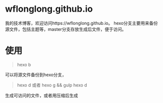 # wflonglong.github.io
我的技术博客，欢迎访问https://wflonglong.github.io。
hexo分支主要用来备份源文件，包括主题等，master分支存放生成后文件，便于访问。
# 使用
> hexo b

可以将源文件备份到hexo分支，

> hexo d
> 或者
> hexo g && gulp
> hexo d

生成可访问的文件，或者用压缩后生成
